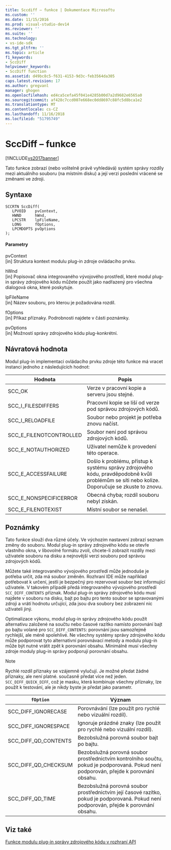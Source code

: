```yaml
---
title: Sccdiff – funkce | Dokumentace Microsoftu
ms.custom: ''
ms.date: 11/15/2016
ms.prod: visual-studio-dev14
ms.reviewer: ''
ms.suite: ''
ms.technology:
- vs-ide-sdk
ms.tgt_pltfrm: ''
ms.topic: article
f1_keywords:
- SccDiff
helpviewer_keywords:
- SccDiff function
ms.assetid: d49bc8c5-f631-4153-9d3c-feb3564da305
caps.latest.revision: 17
ms.author: gregvanl
manager: ghogen
ms.openlocfilehash: ed4ca5cefa45f041e4285b00d7a2d9682e6565a0
ms.sourcegitcommit: af428c7ccd007e668ec0dd8697c88fc5d8bca1e2
ms.translationtype: MT
ms.contentlocale: cs-CZ
ms.lasthandoff: 11/16/2018
ms.locfileid: "51795749"
---
```

# <a name="sccdiff-function"></a>SccDiff – funkce
[!INCLUDE[vs2017banner](../includes/vs2017banner.md)]

Tato funkce zobrazí (nebo volitelně právě vyhledává) systém správy rozdíly mezi aktuálního souboru (na místním disku) a její verzi poslední vrácené se změnami ve zdroji.  
  
## <a name="syntax"></a>Syntaxe  
  
```cpp#  
SCCRTN SccDiff(  
   LPVOID    pvContext,  
   HWND      hWnd,  
   LPCSTR    lpFileName,  
   LONG      fOptions,  
   LPCMDOPTS pvOptions  
);  
```  
  
#### <a name="parameters"></a>Parametry  
 pvContext  
 [in] Struktura kontext modulu plug-in zdroje ovládacího prvku.  
  
 hWnd  
 [in] Popisovač okna integrovaného vývojového prostředí, které modul plug-in správy zdrojového kódu můžete použít jako nadřazený pro všechna dialogová okna, které poskytuje.  
  
 lpFileName  
 [in] Název souboru, pro kterou je požadována rozdíl.  
  
 fOptions  
 [in] Příkaz příznaky. Podrobnosti najdete v části poznámky.  
  
 pvOptions  
 [in] Možností správy zdrojového kódu plug-konkrétní.  
  
## <a name="return-value"></a>Návratová hodnota  
 Modul plug-in implementaci ovládacího prvku zdroje této funkce má vracet instanci jednoho z následujících hodnot:  
  
|Hodnota|Popis|  
|-----------|-----------------|  
|SCC_OK|Verze v pracovní kopie a serveru jsou stejné.|  
|SCC_I_FILESDIFFERS|Pracovní kopie se liší od verze pod správou zdrojových kódů.|  
|SCC_I_RELOADFILE|Soubor nebo projekt je potřeba znovu načíst.|  
|SCC_E_FILENOTCONTROLLED|Soubor není pod správou zdrojových kódů.|  
|SCC_E_NOTAUTHORIZED|Uživatel nemůže k provedení této operace.|  
|SCC_E_ACCESSFAILURE|Došlo k problému, přístup k systému správy zdrojového kódu, pravděpodobně kvůli problémům se síti nebo kolize. Doporučuje se zkuste to znovu.|  
|SCC_E_NONSPECIFICERROR|Obecná chyba; rozdíl souboru nebyl získán.|  
|SCC_E_FILENOTEXIST|Místní soubor se nenašel.|  
  
## <a name="remarks"></a>Poznámky  
 Tato funkce slouží dva různé účely. Ve výchozím nastavení zobrazí seznam změny do souboru. Modul plug-in správy zdrojového kódu se otevře vlastního okna, v libovolné formátu zvolí, chcete-li zobrazit rozdíly mezi uživatele souboru na disku a nejnovější verzi souboru pod správou zdrojových kódů.  
  
 Můžete také integrovaného vývojového prostředí může jednoduše je potřeba určit, zda má soubor změněn. Rozhraní IDE může například potřebovat k určení, jestli je bezpečný pro rezervovat soubor bez informující uživatele. V takovém případě předá integrovaného vývojového prostředí `SCC_DIFF_CONTENTS` příznak. Modul plug-in správy zdrojového kódu musí najdete v souboru na disku, bajt po bajtu pro tento soubor se spravovanými zdroji a vrátí hodnotu určující, zda jsou dva soubory bez zobrazení nic uživateli jiný.  
  
 Optimalizace výkonu, modul plug-in správy zdrojového kódu použít alternativu založené na součtu nebo časové razítko namísto porovnání bajt po bajtu volané pro `SCC_DIFF_CONTENTS`: porovnání jsou samozřejmě rychlejší, ale méně spolehlivé. Ne všechny systémy správy zdrojového kódu může podporovat tyto alternativní porovnávací metody a modulu plug-in může být nutné vrátit zpět k porovnání obsahu. Minimálně musí všechny zdroje moduly plug-in správy podporují porovnání obsahu.  
  
> [!NOTE]
>  Rychlé rozdíl příznaky se vzájemně vylučují. Je možné předat žádné příznaky, ale není platné. současně předat více než jeden. `SCC_DIFF_QUICK_DIFF`, což je masku, která kombinuje všechny příznaky, lze použít k testování, ale je nikdy byste je předat jako parametr.  
  
|`fOption`|Význam|  
|---------------|-------------|  
|SCC_DIFF_IGNORECASE|Porovnávání (lze použít pro rychlé nebo vizuální rozdíl).|  
|SCC_DIFF_IGNORESPACE|Ignoruje prázdné znaky (lze použít pro rychlé nebo vizuální rozdíl).|  
|SCC_DIFF_QD_CONTENTS|Bezobslužná porovná soubor bajt po bajtu.|  
|SCC_DIFF_QD_CHECKSUM|Bezobslužná porovná soubor prostřednictvím kontrolního součtu, pokud je podporovaná. Pokud není podporován, přejde k porovnání obsahu.|  
|SCC_DIFF_QD_TIME|Bezobslužná porovná soubor prostřednictvím její časové razítko, pokud je podporovaná. Pokud není podporován, přejde k porovnání obsahu.|  
  
## <a name="see-also"></a>Viz také  
 [Funkce modulu plug-in správy zdrojového kódu v rozhraní API](../extensibility/source-control-plug-in-api-functions.md)

